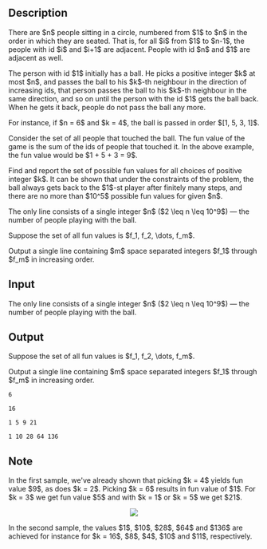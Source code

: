 ## Description

<div><p>There are $n$ people sitting in a circle, numbered from $1$ to $n$ in the order in which they are seated. That is, for all $i$ from $1$ to $n-1$, the people with id $i$ and $i+1$ are adjacent. People with id $n$ and $1$ are adjacent as well.</p><p>The person with id $1$ initially has a ball. He picks a positive integer $k$ at most $n$, and passes the ball to his $k$-th neighbour in the direction of increasing ids, that person passes the ball to his $k$-th neighbour in the same direction, and so on until the person with the id $1$ gets the ball back. When he gets it back, people do not pass the ball any more.</p><p>For instance, if $n = 6$ and $k = 4$, the ball is passed in order $[1, 5, 3, 1]$. </p><p>Consider the set of all people that touched the ball. The <span class="tex-font-style-bf">fun value</span> of the game is the sum of the ids of people that touched it. In the above example, the <span class="tex-font-style-it">fun value</span> would be $1 + 5 + 3 = 9$.</p><p>Find and report the set of possible <span class="tex-font-style-it">fun values</span> for all choices of positive integer $k$. It can be shown that under the constraints of the problem, the ball always gets back to the $1$-st player after finitely many steps, and there are no more than $10^5$ possible <span class="tex-font-style-it">fun values</span> for given $n$.</p></div><div class="input-specification"><p>The only line consists of a single integer $n$&nbsp;($2 \leq n \leq 10^9$)&nbsp;— the number of people playing with the ball.</p></div><div class="output-specification"><p>Suppose the set of all <span class="tex-font-style-it">fun values</span> is $f_1, f_2, \dots, f_m$.</p><p>Output a single line containing $m$ space separated integers $f_1$ through $f_m$ in <span class="tex-font-style-bf">increasing</span> order.</p></div>

## Input

<p>The only line consists of a single integer $n$&nbsp;($2 \leq n \leq 10^9$)&nbsp;— the number of people playing with the ball.</p>

## Output

<p>Suppose the set of all <span class="tex-font-style-it">fun values</span> is $f_1, f_2, \dots, f_m$.</p><p>Output a single line containing $m$ space separated integers $f_1$ through $f_m$ in <span class="tex-font-style-bf">increasing</span> order.</p>





```input1
6
```




```input2
16
```




```output1
1 5 9 21
```




```output2
1 10 28 64 136
```



## Note

<p>In the first sample, we've already shown that picking $k = 4$ yields <span class="tex-font-style-it">fun value</span> $9$, as does $k = 2$. Picking $k = 6$ results in <span class="tex-font-style-it">fun value</span> of $1$. For $k = 3$ we get <span class="tex-font-style-it">fun value</span> $5$ and with $k = 1$ or $k = 5$ we get $21$. </p><center> <img class="tex-graphics" src="file://EeJXOrFu.png" style="max-width: 100.0%;max-height: 100.0%;"> </center><p>In the second sample, the values $1$, $10$, $28$, $64$ and $136$ are achieved for instance for $k = 16$, $8$, $4$, $10$ and $11$, respectively.</p>
